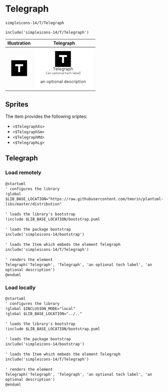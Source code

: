 # Telegraph


```text
simpleicons-14/T/Telegraph
```

```text
include('simpleicons-14/T/Telegraph')
```



| Illustration | Telegraph |
| :---: | :---: |
| ![illustration for Illustration](../../simpleicons-14/T/Telegraph.png) | ![illustration for Telegraph](../../simpleicons-14/T/Telegraph.Local.png) |



## Sprites
The item provides the following sriptes:

- `<$TelegraphXs>`
- `<$TelegraphSm>`
- `<$TelegraphMd>`
- `<$TelegraphLg>`





## Telegraph

### Load remotely
```plantuml
@startuml
' configures the library
!global $LIB_BASE_LOCATION="https://raw.githubusercontent.com/tmorin/plantuml-libs/master/distribution"

' loads the library's bootstrap
!include $LIB_BASE_LOCATION/bootstrap.puml

' loads the package bootstrap
include('simpleicons-14/bootstrap')

' loads the Item which embeds the element Telegraph
include('simpleicons-14/T/Telegraph')

' renders the element
Telegraph('Telegraph', 'Telegraph', 'an optional tech label', 'an optional description')
@enduml
```

### Load locally
```plantuml
@startuml
' configures the library
!global $INCLUSION_MODE="local"
!global $LIB_BASE_LOCATION="../.."

' loads the library's bootstrap
!include $LIB_BASE_LOCATION/bootstrap.puml

' loads the package bootstrap
include('simpleicons-14/bootstrap')

' loads the Item which embeds the element Telegraph
include('simpleicons-14/T/Telegraph')

' renders the element
Telegraph('Telegraph', 'Telegraph', 'an optional tech label', 'an optional description')
@enduml
```

